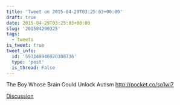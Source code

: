 ```yaml
---
title: 'Tweet on 2015-04-29T03:25:03+00:00'
draft: true
date: 2015-04-29T03:25:03+00:00
slug: '201504290325'
tags:
  - tweets
is_tweet: true
tweet_info:
  id: '593148946920308736'
  type: 'post'
  is_thread: False
---
```




The Boy Whose Brain Could Unlock Autism <http://pocket.co/so1wl7>

[Discussion](https://x.com/sytelus/status/593148946920308736)
